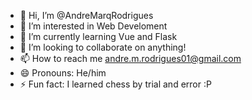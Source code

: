 - 👋 Hi, I’m @AndreMarqRodrigues
- 👀 I’m interested in Web Develoment
- 🌱 I’m currently learning Vue and Flask
- 💞️ I’m looking to collaborate on anything!
- 📫 How to reach me andre.m.rodrigues01@gmail.com
- 😄 Pronouns: He/him
- ⚡ Fun fact: I learned chess by trial and error :P

<!---
AndreMarqRodrigues/AndreMarqRodrigues is a ✨ special ✨ repository because its `README.md` (this file) appears on your GitHub profile.
You can click the Preview link to take a look at your changes.
--->
